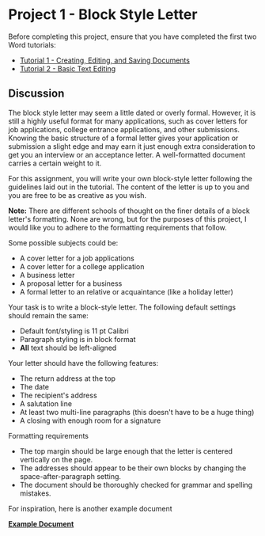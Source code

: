 # Project 1 - Block Style Letter

Before completing this project, ensure that you have completed the first two Word tutorials:

* [Tutorial 1 - Creating, Editing, and Saving Documents](tutorial_creating_editing_saving.md)
* [Tutorial 2 - Basic Text Editing](tutorial_basic_text.md)

## Discussion

The block style letter may seem a little dated or overly formal. However, it is still a highly useful format for many applications, such as cover letters for job applications, college entrance applications, and other submissions. Knowing the basic structure of a formal letter gives your application or submission a slight edge and may earn it just enough extra consideration to get you an interview or an acceptance letter. A well-formatted document carries a certain weight to it.

For this assignment, you will write your own block-style letter following the guidelines laid out in the tutorial. The content of the letter is up to you and you are free to be as creative as you wish.

<div class="alert alert-info"><strong>Note:</strong> There are different schools of thought on the finer details of a block letter's formatting. None are wrong, but for the purposes of this project, I would like you to adhere to the formatting requirements that follow.</div>

Some possible subjects could be:

* A cover letter for a job applications
* A cover letter for a college application
* A business letter
* A proposal letter for a business
* A formal letter to an relative or acquaintance (like a holiday letter)

Your task is to write a block-style letter. The following default settings should remain the same:

* Default font/styling is 11 pt Calibri
* Paragraph styling is in block format
* **All** text should be left-aligned

Your letter should have the following features:

* The return address at the top
* The date
* The recipient's address
* A salutation line
* At least two multi-line paragraphs (this doesn't have to be a huge thing)
* A closing with enough room for a signature

Formatting requirements

* The top margin should be large enough that the letter is centered vertically on the page.
* The addresses should appear to be their own blocks by changing the space-after-paragraph setting.
* The document should be thoroughly checked for grammar and spelling mistakes.

For inspiration, here is another example document

[**Example Document**](res/word_project_1.pdf)
